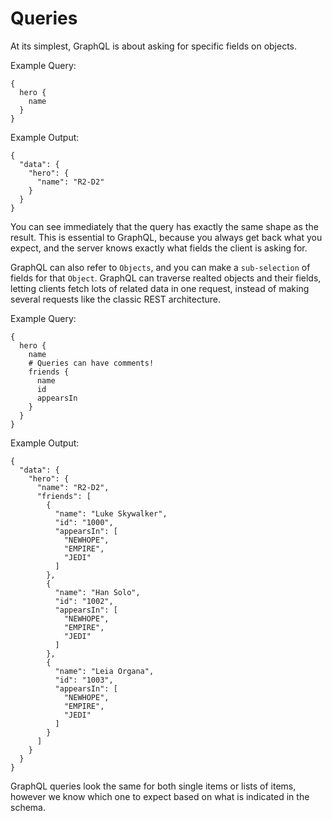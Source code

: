 # Queries 

At its simplest, GraphQL is about asking for specific fields on objects.

Example Query:
```
{
  hero {
    name
  }
}
```

Example Output:
```
{
  "data": {
    "hero": {
      "name": "R2-D2"
    }
  }
}
```

You can see immediately that the query has exactly the same shape as the result. This is essential to GraphQL, because you always get back what you expect, and the server knows exactly what fields the client is asking for.

GraphQL can also refer to ```Objects```, and you can make a ```sub-selection``` of fields for that ```Object```.
GraphQL can traverse realted objects and their fields, letting clients fetch lots of related data in one request, instead of making several requests like the classic REST architecture.

Example Query:
```
{
  hero {
    name
    # Queries can have comments!
    friends {
      name
      id
      appearsIn
    }
  }
}
```

Example Output:
```
{
  "data": {
    "hero": {
      "name": "R2-D2",
      "friends": [
        {
          "name": "Luke Skywalker",
          "id": "1000",
          "appearsIn": [
            "NEWHOPE",
            "EMPIRE",
            "JEDI"
          ]
        },
        {
          "name": "Han Solo",
          "id": "1002",
          "appearsIn": [
            "NEWHOPE",
            "EMPIRE",
            "JEDI"
          ]
        },
        {
          "name": "Leia Organa",
          "id": "1003",
          "appearsIn": [
            "NEWHOPE",
            "EMPIRE",
            "JEDI"
          ]
        }
      ]
    }
  }
}
```

GraphQL queries look the same for both single items or lists of items, however we know which one to expect based on what is indicated in the schema.